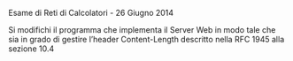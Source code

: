 Esame di Reti di Calcolatori - 26 Giugno 2014

Si modifichi il programma che implementa il Server Web in modo tale che sia in grado di gestire
l’header Content-Length descritto nella RFC 1945 alla sezione 10.4
